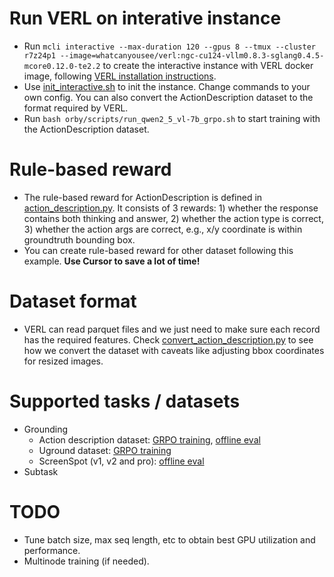 # Run VERL on interative instance
- Run `mcli interactive --max-duration 120 --gpus 8 --tmux --cluster r7z24p1 --image=whatcanyousee/verl:ngc-cu124-vllm0.8.3-sglang0.4.5-mcore0.12.0-te2.2` to create the interactive instance with VERL docker image, following [VERL installation instructions](https://verl.readthedocs.io/en/latest/start/install.html#install-from-docker-image).
- Use [init_interactive.sh](/orby/scripts/init_interactive.sh) to init the instance. Change commands to your own config. You can also convert the ActionDescription dataset to the format required by VERL.
- Run `bash orby/scripts/run_qwen2_5_vl-7b_grpo.sh` to start training with the ActionDescription dataset.

# Rule-based reward
- The rule-based reward for ActionDescription is defined in [action_description.py](/orby/reward/action_description.py). It consists of 3 rewards: 1) whether the response contains both thinking and answer, 2) whether the action type is correct, 3) whether the action args are correct, e.g., x/y coordinate is within groundtruth bounding box.
- You can create rule-based reward for other dataset following this example. **Use Cursor to save a lot of time!**

# Dataset format
- VERL can read parquet files and we just need to make sure each record has the required features. Check [convert_action_description.py](/orby/data/convert_action_description.py) to see how we convert the dataset with caveats like adjusting bbox coordinates for resized images.

# Supported tasks / datasets
- Grounding
  - Action description dataset: [GRPO training](/orby/scripts/run_qwen2_5_vl_7b_grpo.sh), [offline eval](/orby/scripts/eval_qwen2_5_vl.sh) 
  - Uground dataset: [GRPO training](/orby/scripts/run_uground_grpo.sh)
  - ScreenSpot (v1, v2 and pro): [offline eval](/orby/scripts/eval_screenspot.sh)
- Subtask

# TODO
- Tune batch size, max seq length, etc to obtain best GPU utilization and performance.
- Multinode training (if needed).
